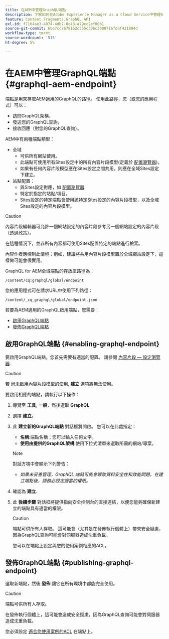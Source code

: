 ```yaml
---
title: 在AEM中管理GraphQL端點
description: 了解如何在Adobe Experience Manager as a Cloud Service中管理GraphQL端點，以提供無周邊的內容。
feature: Content Fragments,GraphQL API
exl-id: f7164ae3-4074-4db7-8c43-a79cc2ef00b1
source-git-commit: 6be7cc7678162c355c39bc3000716fdaf421884d
workflow-type: tm+mt
source-wordcount: '515'
ht-degree: 5%

---
```


# 在AEM中管理GraphQL端點 {#graphql-aem-endpoint}

端點是用來存取AEM適用的GraphQL的路徑。 使用此路徑，您（或您的應用程式）可以：

* 訪問GraphQL架構，
* 發送您的GraphQL查詢，
* 接收回應（對您的GraphQL查詢）。

AEM中有兩種端點類型：

* 全域
   * 可供所有網站使用。
   * 此端點可使用所有Sites設定中的所有內容片段模型(定義於 [配置瀏覽器](/help/sites-cloud/administering/content-fragments/content-fragments-configuration-browser.md#enable-content-fragment-functionality-in-configuration-browser))。
   * 如果有任何內容片段模型應在Sites設定之間共用，則應在全域Sites設定下建立。
* 站點配置：
   * 與Sites設定對應，如 [配置瀏覽器](/help/sites-cloud/administering/content-fragments/content-fragments-configuration-browser.md#enable-content-fragment-functionality-in-configuration-browser).
   * 特定於指定的站點/項目。
   * Sites設定的特定端點會使用該特定Sites設定的內容片段模型，以及全域Sites設定的內容片段模型。

>[!CAUTION]
>
>內容片段編輯器可允許一個網站設定的內容片段參考另一個網站設定的內容片段（透過政策）。
>
>在這種情況下，並非所有內容都可使用Sites配置特定的端點進行檢索。
>
>內容作者應控制此情境；例如，建議將共用內容片段模型置於全域網站設定下，這樣做可能會很實用。

GraphQL for AEM全域端點的存放庫路徑為：

`/content/cq:graphql/global/endpoint`

您的應用程式可在請求URL中使用下列路徑：

`/content/_cq_graphql/global/endpoint.json`

若要為AEM適用的GraphQL啟用端點，您需要：

* [啟用GraphQL端點](#enabling-graphql-endpoint)
* [發佈GraphQL端點](#publishing-graphql-endpoint)

## 啟用GraphQL端點 {#enabling-graphql-endpoint}

要啟用GraphQL端點，您首先需要有適當的配置。 請參閱 [內容片段 — 設定瀏覽器](/help/sites-cloud/administering/content-fragments/content-fragments-configuration-browser.md).

>[!CAUTION]
>
>若 [尚未啟用內容片段模型的使用](/help/sites-cloud/administering/content-fragments/content-fragments-configuration-browser.md), **建立** 選項將無法使用。

要啟用相應的端點，請執行以下操作：

1. 導覽至 **工具**, **一般**，然後選取 **GraphQL**.
1. 選擇 **建立**。
1. 此 **建立新的GraphQL端點** 對話框將開啟。 您可以在此處指定：
   * **名稱**:端點名稱；您可以輸入任何文字。
   * **使用由提供的GraphQL架構**:使用下拉式清單來選取所需的網站/專案。

   >[!NOTE]
   >
   >對話方塊中會顯示下列警告：
   >
   >* *如果未妥善管理，GraphQL 端點可能會導致資料安全性和效能問題。在建立端點後，請務必設定適當的權限。*


1. 確認為 **建立**.
1. 此 **後續步驟** 對話框將提供指向安全控制台的直接連結，以便您能夠確保新建立的端點具有適當的權限。

   >[!CAUTION]
   >
   >端點可供所有人存取。 這可能會（尤其是在發佈執行個體上）帶來安全疑慮，因為GraphQL查詢可能會對伺服器造成沈重負載。
   >
   >您可以在端點上設定與您的使用案例相應的ACL。

## 發佈GraphQL端點 {#publishing-graphql-endpoint}

選取新端點，然後 **發佈** 讓它在所有環境中都能完全使用。

>[!CAUTION]
>
>端點可供所有人存取。
>
>在發佈執行個體上，這可能會造成安全疑慮，因為GraphQL查詢可能會對伺服器造成沈重負載。
>
>您必須設定 [適合您使用案例的ACL](/help/headless/security/permissions.md) 在端點上。
